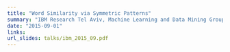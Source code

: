 ```yaml
---
title: "Word Similarity via Symmetric Patterns"
summary: "IBM Research Tel Aviv, Machine Learning and Data Mining Group Seminar"
date: "2015-09-01"
links:
url_slides: talks/ibm_2015_09.pdf
---
```

